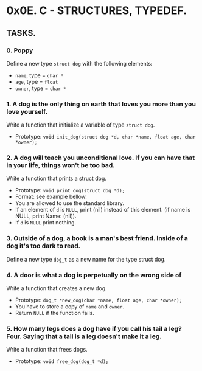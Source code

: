 # 0x0E. C - STRUCTURES, TYPEDEF.

## TASKS.


### 0. Poppy
Define a new type `struct dog` with the following elements:
* `name`, type = `char *`
* `age`, type = `float`
* `owner`, type = `char *`


### 1. A dog is the only thing on earth that loves you more than you love yourself.
Write a function that initialize a variable of type `struct dog`.
* Prototype: `void init_dog(struct dog *d, char *name, float age, char *owner);`


### 2. A dog will teach you unconditional love. If you can have that in your life, things won't be too bad.
Write a function that prints a struct dog.
* Prototype: `void print_dog(struct dog *d);`
* Format: see example bellow.
* You are allowed to use the standard library.
* If an element of `d` is `NULL`, print (nil) instead of this element. (if name is NULL, print Name: (nil)).
* If `d` is `NULL` print nothing.


### 3. Outside of a dog, a book is a man's best friend. Inside of a dog it's too dark to read.
Define a new type `dog_t` as a new name for the type struct dog.


### 4. A door is what a dog is perpetually on the wrong side of
Write a function that creates a new dog.
* Prototype: `dog_t *new_dog(char *name, float age, char *owner);`
* You have to store a copy of `name` and `owner`.
* Return `NULL` if the function fails.


### 5. How many legs does a dog have if you call his tail a leg? Four. Saying that a tail is a leg doesn't make it a leg.
Write a function that frees dogs.
* Prototype: `void free_dog(dog_t *d);`
